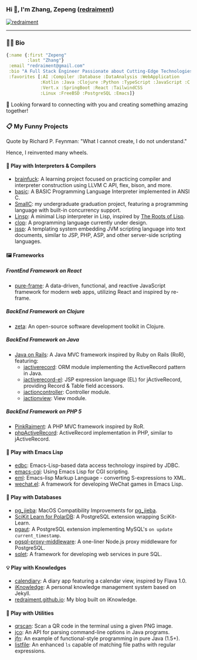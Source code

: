 ### Hi 👋, I'm Zhang, Zepeng ([redraiment](mailto:redraiment@gmail.com))

[![redraiment](https://img.shields.io/twitter/follow/redraiment?logo=twitter&style=for-the-badge)](https://twitter.com/redraiment)

----

### 👨‍💻 Bio

```clojure
{:name {:first "Zepeng"
        :last "Zhang"}
 :email "redraiment@gmail.com"
 :bio "A Full Stack Engineer Passionate about Cutting-Edge Technologies."
 :favorites [:AI :Compiler :Database :DataAnalysis :WebApplication
             :Kotlin :Java :Clojure :Python :TypeScript :JavaScript :C
             :Vert.x :SpringBoot :React :TailwindCSS
             :Linux :FreeBSD :PostgreSQL :Emacs]}
```

🔭 Looking forward to connecting with you and creating something amazing together!

### 📋 My Funny Projects

Quote by Richard P. Feynman: "What I cannot create, I do not understand."

Hence, I reinvented many wheels.

#### 🧬 Play with Interpreters & Compilers

* [brainfuck](https://github.com/redraiment/brainfuck): A learning project focused on practicing compiler and interpreter construction using LLVM C API, flex, bison, and more.
* [basic](https://github.com/redraiment/basic): A BASIC Programming Language Interpreter implemented in ANSI C.
* [SmallC](https://github.com/redraiment/SmallC): my undergraduate graduation project, featuring a programming language with built-in concurrency support.
* [Linsp](https://github.com/redraiment/Linsp): A minimal Lisp interpreter in Lisp, inspired by [The Roots of Lisp](http://www.paulgraham.com/rootsoflisp.html).
* [clop](https://github.com/redraiment/clop): A programming language currently under design.
* [jssp](https://github.com/redraiment/jssp): A templating system embedding JVM scripting language into text documents, similar to JSP, PHP, ASP, and other server-side scripting languages.

#### 🖼️ Frameworks

##### FrontEnd Framework on React

* [pure-frame](https://github.com/redraiment/pure-frame): A data-driven, functional, and reactive JavaScript framework for modern web apps, utilizing React and inspired by re-frame.

##### BackEnd Framework on Clojure

* [zeta](https://github.com/redraiment/zeta): An open-source software development toolkit in Clojure.

##### BackEnd Framework on Java

* [Java on Rails](https://github.com/redraiment/java-on-rails): A Java MVC framework inspired by Ruby on Rails (RoR), featuring:
  * [jactiverecord](https://github.com/redraiment/java-on-rails/tree/main/jactiverecord): ORM module implementing the ActiveRecord pattern in Java.
  * [jactiverecord-el](https://github.com/redraiment/java-on-rails/tree/main/jactiverecord-el): JSP expression language (EL) for jActiveRecord, providing Record & Table field accessors.
  * [jactioncontroller](https://github.com/redraiment/java-on-rails/tree/main/jactioncontroller): Controller module.
  * [jactionview](https://github.com/redraiment/java-on-rails/tree/main/jactionview): View module.

##### BackEnd Framework on PHP 5

* [PinkRaiment](https://github.com/redraiment/PinkRaiment): A PHP MVC framework inspired by RoR.
* [phpActiveRecord](https://github.com/redraiment/phpActiveRecord): ActiveRecord implementation in PHP, similar to jActiveRecord.

#### 🐂 Play with Emacs Lisp

* [edbc](https://github.com/redraiment/edbc): Emacs-Lisp-based data access technology inspired by JDBC.
* [emacs-cgi](https://github.com/redraiment/emacs-cgi): Using Emacs Lisp for CGI scripting.
* [eml](https://github.com/redraiment/eml): Emacs-lisp Markup Language - converting S-expressions to XML.
* [wechat.el](https://github.com/redraiment/wechat.el): A framework for developing WeChat games in Emacs Lisp.

#### 💽 Play with Databases

* [pg_jieba](https://github.com/redraiment/pg_jieba): MacOS Compatibility Improvements for [pg_jieba](https://github.com/jaiminpan/pg_jieba).
* [SciKit Learn for PolarDB](https://github.com/redraiment/SciKit-Learn-for-PolarDB): A PostgreSQL extension wrapping SciKit-Learn.
* [pgaut](https://github.com/redraiment/pgaut): A PostgreSQL extension implementing MySQL's `on update current_timestamp`.
* [pgsql-proxy-middleware](https://github.com/redraiment/pgsql-proxy-middleware): A one-liner Node.js proxy middleware for PostgreSQL.
* [sqlet](https://github.com/redraiment/sqlet): A framework for developing web services in pure SQL.

#### 💡 Play with Knowledges

* [calendiary](https://github.com/redraiment/calendiary): A diary app featuring a calendar view, inspired by Flava 1.0.
* [iKnowledge](https://github.com/redraiment/iKnowledge): A personal knowledge management system based on Jekyll.
* [redraiment.github.io](https://github.com/redraiment/redraiment.github.io): My blog built on iKnowledge.

#### 🧰 Play with Utilities

* [qrscan](https://github.com/redraiment/qrscan): Scan a QR code in the terminal using a given PNG image.
* [jco](https://github.com/redraiment/jco): An API for parsing command-line options in Java programs.
* [jfn](https://github.com/redraiment/jfn): An example of functional-style programming in pure Java (1.5+).
* [listfile](https://github.com/redraiment/listfile): An enhanced `ls` capable of matching file paths with regular expressions.
